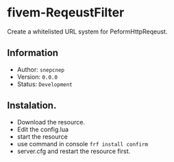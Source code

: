# fivem-ReqeustFilter
Create a whitelisted URL system for PeformHttpReqeust.

## Information
- Author: `snepcnep`
- Version: `0.0.0`
- Status: `Development`

## Instalation.
- Download the resource.
- Edit the config.lua
- start the resource
- use command in console `frf install confirm`
- server.cfg and restart the resource first.
